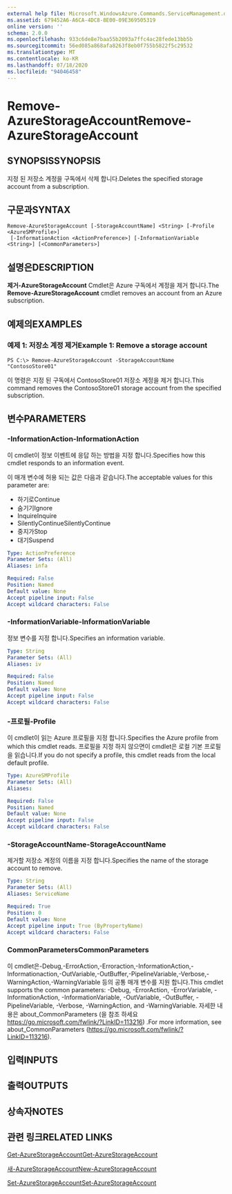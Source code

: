 ```yaml
---
external help file: Microsoft.WindowsAzure.Commands.ServiceManagement.dll-Help.xml
ms.assetid: 679452A6-A6CA-4DC8-8E00-09E369505319
online version: ''
schema: 2.0.0
ms.openlocfilehash: 933c6de8e7baa55b2093a7ffc4ac28fede13bb5b
ms.sourcegitcommit: 56ed085a868afa8263f8eb0f755b5822f5c29532
ms.translationtype: MT
ms.contentlocale: ko-KR
ms.lasthandoff: 07/18/2020
ms.locfileid: "94046458"
---
```

# <span data-ttu-id="48fc6-101">Remove-AzureStorageAccount</span><span class="sxs-lookup"><span data-stu-id="48fc6-101">Remove-AzureStorageAccount</span></span>

## <span data-ttu-id="48fc6-102">SYNOPSIS</span><span class="sxs-lookup"><span data-stu-id="48fc6-102">SYNOPSIS</span></span>
<span data-ttu-id="48fc6-103">지정 된 저장소 계정을 구독에서 삭제 합니다.</span><span class="sxs-lookup"><span data-stu-id="48fc6-103">Deletes the specified storage account from a subscription.</span></span>

## <span data-ttu-id="48fc6-104">구문과</span><span class="sxs-lookup"><span data-stu-id="48fc6-104">SYNTAX</span></span>

```
Remove-AzureStorageAccount [-StorageAccountName] <String> [-Profile <AzureSMProfile>]
 [-InformationAction <ActionPreference>] [-InformationVariable <String>] [<CommonParameters>]
```

## <span data-ttu-id="48fc6-105">설명은</span><span class="sxs-lookup"><span data-stu-id="48fc6-105">DESCRIPTION</span></span>
<span data-ttu-id="48fc6-106">**제거-AzureStorageAccount** Cmdlet은 Azure 구독에서 계정을 제거 합니다.</span><span class="sxs-lookup"><span data-stu-id="48fc6-106">The **Remove-AzureStorageAccount** cmdlet removes an account from an Azure subscription.</span></span>

## <span data-ttu-id="48fc6-107">예제의</span><span class="sxs-lookup"><span data-stu-id="48fc6-107">EXAMPLES</span></span>

### <span data-ttu-id="48fc6-108">예제 1: 저장소 계정 제거</span><span class="sxs-lookup"><span data-stu-id="48fc6-108">Example 1: Remove a storage account</span></span>
```
PS C:\> Remove-AzureStorageAccount -StorageAccountName "ContosoStore01"
```

<span data-ttu-id="48fc6-109">이 명령은 지정 된 구독에서 ContosoStore01 저장소 계정을 제거 합니다.</span><span class="sxs-lookup"><span data-stu-id="48fc6-109">This command removes the ContosoStore01 storage account from the specified subscription.</span></span>

## <span data-ttu-id="48fc6-110">변수</span><span class="sxs-lookup"><span data-stu-id="48fc6-110">PARAMETERS</span></span>

### <span data-ttu-id="48fc6-111">-InformationAction</span><span class="sxs-lookup"><span data-stu-id="48fc6-111">-InformationAction</span></span>
<span data-ttu-id="48fc6-112">이 cmdlet이 정보 이벤트에 응답 하는 방법을 지정 합니다.</span><span class="sxs-lookup"><span data-stu-id="48fc6-112">Specifies how this cmdlet responds to an information event.</span></span>

<span data-ttu-id="48fc6-113">이 매개 변수에 허용 되는 값은 다음과 같습니다.</span><span class="sxs-lookup"><span data-stu-id="48fc6-113">The acceptable values for this parameter are:</span></span>

- <span data-ttu-id="48fc6-114">하기로</span><span class="sxs-lookup"><span data-stu-id="48fc6-114">Continue</span></span>
- <span data-ttu-id="48fc6-115">숨기기</span><span class="sxs-lookup"><span data-stu-id="48fc6-115">Ignore</span></span>
- <span data-ttu-id="48fc6-116">Inquire</span><span class="sxs-lookup"><span data-stu-id="48fc6-116">Inquire</span></span>
- <span data-ttu-id="48fc6-117">SilentlyContinue</span><span class="sxs-lookup"><span data-stu-id="48fc6-117">SilentlyContinue</span></span>
- <span data-ttu-id="48fc6-118">중지가</span><span class="sxs-lookup"><span data-stu-id="48fc6-118">Stop</span></span>
- <span data-ttu-id="48fc6-119">대기</span><span class="sxs-lookup"><span data-stu-id="48fc6-119">Suspend</span></span>

```yaml
Type: ActionPreference
Parameter Sets: (All)
Aliases: infa

Required: False
Position: Named
Default value: None
Accept pipeline input: False
Accept wildcard characters: False
```

### <span data-ttu-id="48fc6-120">-InformationVariable</span><span class="sxs-lookup"><span data-stu-id="48fc6-120">-InformationVariable</span></span>
<span data-ttu-id="48fc6-121">정보 변수를 지정 합니다.</span><span class="sxs-lookup"><span data-stu-id="48fc6-121">Specifies an information variable.</span></span>

```yaml
Type: String
Parameter Sets: (All)
Aliases: iv

Required: False
Position: Named
Default value: None
Accept pipeline input: False
Accept wildcard characters: False
```

### <span data-ttu-id="48fc6-122">-프로필</span><span class="sxs-lookup"><span data-stu-id="48fc6-122">-Profile</span></span>
<span data-ttu-id="48fc6-123">이 cmdlet이 읽는 Azure 프로필을 지정 합니다.</span><span class="sxs-lookup"><span data-stu-id="48fc6-123">Specifies the Azure profile from which this cmdlet reads.</span></span>
<span data-ttu-id="48fc6-124">프로필을 지정 하지 않으면이 cmdlet은 로컬 기본 프로필을 읽습니다.</span><span class="sxs-lookup"><span data-stu-id="48fc6-124">If you do not specify a profile, this cmdlet reads from the local default profile.</span></span>

```yaml
Type: AzureSMProfile
Parameter Sets: (All)
Aliases: 

Required: False
Position: Named
Default value: None
Accept pipeline input: False
Accept wildcard characters: False
```

### <span data-ttu-id="48fc6-125">-StorageAccountName</span><span class="sxs-lookup"><span data-stu-id="48fc6-125">-StorageAccountName</span></span>
<span data-ttu-id="48fc6-126">제거할 저장소 계정의 이름을 지정 합니다.</span><span class="sxs-lookup"><span data-stu-id="48fc6-126">Specifies the name of the storage account to remove.</span></span>

```yaml
Type: String
Parameter Sets: (All)
Aliases: ServiceName

Required: True
Position: 0
Default value: None
Accept pipeline input: True (ByPropertyName)
Accept wildcard characters: False
```

### <span data-ttu-id="48fc6-127">CommonParameters</span><span class="sxs-lookup"><span data-stu-id="48fc6-127">CommonParameters</span></span>
<span data-ttu-id="48fc6-128">이 cmdlet은-Debug,-ErrorAction,-Erroraction,-InformationAction,-Informationaction,-OutVariable,-OutBuffer,-PipelineVariable,-Verbose,-WarningAction,-WarningVariable 등의 공통 매개 변수를 지원 합니다.</span><span class="sxs-lookup"><span data-stu-id="48fc6-128">This cmdlet supports the common parameters: -Debug, -ErrorAction, -ErrorVariable, -InformationAction, -InformationVariable, -OutVariable, -OutBuffer, -PipelineVariable, -Verbose, -WarningAction, and -WarningVariable.</span></span> <span data-ttu-id="48fc6-129">자세한 내용은 about_CommonParameters (을 참조 하세요 https://go.microsoft.com/fwlink/?LinkID=113216) .</span><span class="sxs-lookup"><span data-stu-id="48fc6-129">For more information, see about_CommonParameters (https://go.microsoft.com/fwlink/?LinkID=113216).</span></span>

## <span data-ttu-id="48fc6-130">입력</span><span class="sxs-lookup"><span data-stu-id="48fc6-130">INPUTS</span></span>

## <span data-ttu-id="48fc6-131">출력</span><span class="sxs-lookup"><span data-stu-id="48fc6-131">OUTPUTS</span></span>

## <span data-ttu-id="48fc6-132">상속자</span><span class="sxs-lookup"><span data-stu-id="48fc6-132">NOTES</span></span>

## <span data-ttu-id="48fc6-133">관련 링크</span><span class="sxs-lookup"><span data-stu-id="48fc6-133">RELATED LINKS</span></span>

[<span data-ttu-id="48fc6-134">Get-AzureStorageAccount</span><span class="sxs-lookup"><span data-stu-id="48fc6-134">Get-AzureStorageAccount</span></span>](./Get-AzureStorageAccount.md)

[<span data-ttu-id="48fc6-135">새-AzureStorageAccount</span><span class="sxs-lookup"><span data-stu-id="48fc6-135">New-AzureStorageAccount</span></span>](./New-AzureStorageAccount.md)

[<span data-ttu-id="48fc6-136">Set-AzureStorageAccount</span><span class="sxs-lookup"><span data-stu-id="48fc6-136">Set-AzureStorageAccount</span></span>](./Set-AzureStorageAccount.md)


